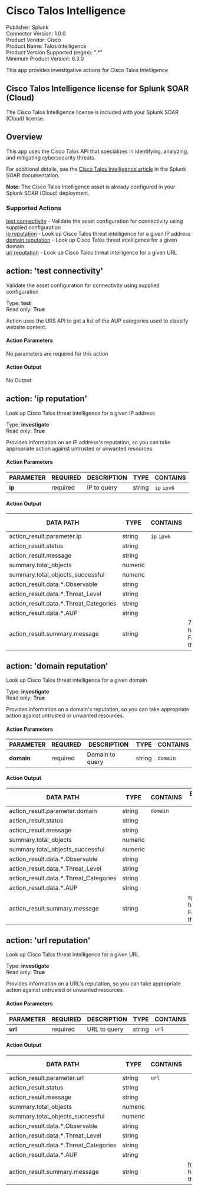 [comment]: # "Auto-generated SOAR connector documentation"
# Cisco Talos Intelligence

Publisher: Splunk  
Connector Version: 1.0.0  
Product Vendor: Cisco  
Product Name: Talos Intelligence  
Product Version Supported (regex): ".\*"  
Minimum Product Version: 6.3.0  

This app provides investigative actions for Cisco Talos Intelligence

[comment]: # " File: README.md"
[comment]: # "Copyright (c) 2024 Splunk Inc."
[comment]: # ""
[comment]: # "Licensed under the Apache License, Version 2.0 (the 'License');"
[comment]: # "you may not use this file except in compliance with the License."
[comment]: # "You may obtain a copy of the License at"
[comment]: # ""
[comment]: # "    http://www.apache.org/licenses/LICENSE-2.0"
[comment]: # ""
[comment]: # "Unless required by applicable law or agreed to in writing, software distributed under"
[comment]: # "the License is distributed on an 'AS IS' BASIS, WITHOUT WARRANTIES OR CONDITIONS OF ANY KIND,"
[comment]: # "either express or implied. See the License for the specific language governing permissions"
[comment]: # "and limitations under the License."
[comment]: # ""
## Cisco Talos Intelligence license for Splunk SOAR (Cloud)

The Cisco Talos Intelligence license is included with your Splunk SOAR (Cloud) license.

## Overview

This app uses the Cisco Talos API that specializes in identifying, analyzing, and mitigating cybersecurity threats.

For additional details, see the [Cisco Talos Intelligence article](https://docs.splunk.com/Documentation/SOAR/current/Playbook/Talos) in the Splunk SOAR documentation.

**Note:** The Cisco Talos Intelligence asset is already configured in your Splunk SOAR (Cloud) deployment. 

### Supported Actions  
[test connectivity](#action-test-connectivity) - Validate the asset configuration for connectivity using supplied configuration  
[ip reputation](#action-ip-reputation) - Look up Cisco Talos threat intelligence for a given IP address  
[domain reputation](#action-domain-reputation) - Look up Cisco Talos threat intelligence for a given domain  
[url reputation](#action-url-reputation) - Look up Cisco Talos threat intelligence for a given URL  

## action: 'test connectivity'
Validate the asset configuration for connectivity using supplied configuration

Type: **test**  
Read only: **True**

Action uses the URS API to get a list of the AUP categories used to classify website content.

#### Action Parameters
No parameters are required for this action

#### Action Output
No Output  

## action: 'ip reputation'
Look up Cisco Talos threat intelligence for a given IP address

Type: **investigate**  
Read only: **True**

Provides information on an IP address's reputation, so you can take appropriate action against untrusted or unwanted resources.

#### Action Parameters
PARAMETER | REQUIRED | DESCRIPTION | TYPE | CONTAINS
--------- | -------- | ----------- | ---- | --------
**ip** |  required  | IP to query | string |  `ip`  `ipv6` 

#### Action Output
DATA PATH | TYPE | CONTAINS | EXAMPLE VALUES
--------- | ---- | -------- | --------------
action_result.parameter.ip | string |  `ip`  `ipv6`  |  
action_result.status | string |  |  
action_result.message | string |  |  
summary.total_objects | numeric |  |  
summary.total_objects_successful | numeric |  |  
action_result.data.\*.Observable | string |  |  
action_result.data.\*.Threat_Level | string |  |  
action_result.data.\*.Threat_Categories | string |  |  
action_result.data.\*.AUP | string |  |  
action_result.summary.message | string |  |   72.163.4.185 has a Favorable threat level   

## action: 'domain reputation'
Look up Cisco Talos threat intelligence for a given domain

Type: **investigate**  
Read only: **True**

Provides information on a domain's reputation, so you can take appropriate action against untrusted or unwanted resources.

#### Action Parameters
PARAMETER | REQUIRED | DESCRIPTION | TYPE | CONTAINS
--------- | -------- | ----------- | ---- | --------
**domain** |  required  | Domain to query | string |  `domain` 

#### Action Output
DATA PATH | TYPE | CONTAINS | EXAMPLE VALUES
--------- | ---- | -------- | --------------
action_result.parameter.domain | string |  `domain`  |  
action_result.status | string |  |  
action_result.message | string |  |  
summary.total_objects | numeric |  |  
summary.total_objects_successful | numeric |  |  
action_result.data.\*.Observable | string |  |  
action_result.data.\*.Threat_Level | string |  |  
action_result.data.\*.Threat_Categories | string |  |  
action_result.data.\*.AUP | string |  |  
action_result.summary.message | string |  |   splunk.com has a Favorable threat level   

## action: 'url reputation'
Look up Cisco Talos threat intelligence for a given URL

Type: **investigate**  
Read only: **True**

Provides information on a URL's reputation, so you can take appropriate action against untrusted or unwanted resources.

#### Action Parameters
PARAMETER | REQUIRED | DESCRIPTION | TYPE | CONTAINS
--------- | -------- | ----------- | ---- | --------
**url** |  required  | URL to query | string |  `url` 

#### Action Output
DATA PATH | TYPE | CONTAINS | EXAMPLE VALUES
--------- | ---- | -------- | --------------
action_result.parameter.url | string |  `url`  |  
action_result.status | string |  |  
action_result.message | string |  |  
summary.total_objects | numeric |  |  
summary.total_objects_successful | numeric |  |  
action_result.data.\*.Observable | string |  |  
action_result.data.\*.Threat_Level | string |  |  
action_result.data.\*.Threat_Categories | string |  |  
action_result.data.\*.AUP | string |  |  
action_result.summary.message | string |  |   https://splunk.com has a Favorable threat level 